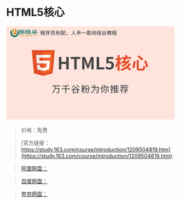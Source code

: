 # HTML5核心

![img](../../../assets/study163/free/2be48cf52e884810a74399ea9a4ad313.jpg)

> 价格：免费

> [官方链接：https://study.163.com/course/introduction/1209504819.htm](https://study.163.com/course/introduction/1209504819.htm)

> [阿里网盘：]()

> [百度网盘：]()

> [夸克网盘：]()
